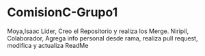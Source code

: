 # ComisionC-Grupo1
Moya,Isaac			Lider, Creo el Repositorio y realiza los Merge.
Niripil,        Colaborador, Agrega info personal desde rama, realiza pull request, modifica y actualiza ReadMe